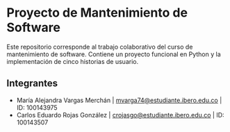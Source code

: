 # Proyecto de Mantenimiento de Software

Este repositorio corresponde al trabajo colaborativo del curso de mantenimiento de software.
Contiene un proyecto funcional en Python y la implementación de cinco historias de usuario.

## Integrantes
- María Alejandra Vargas Merchán | mvarga74@estudiante.ibero.edu.co | ID: 100143975
- Carlos Eduardo Rojas González | crojasgo@estudiante.ibero.edu.co | ID: 100143507
